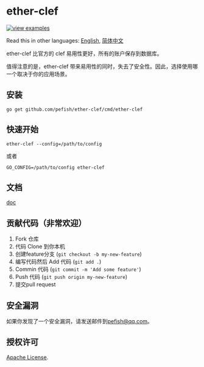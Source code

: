 # ether-clef

[![view examples](https://img.shields.io/badge/learn%20by-examples-0C8EC5.svg?style=for-the-badge&logo=go)](https://github.com/pefish/ether-clef)

Read this in other languages: [English](README.md), [简体中文](README_zh-cn.md)

ether-clef 比官方的 clef 易用性更好，所有的账户保存到数据库。

值得注意的是，ether-clef 带来易用性的同时，失去了安全性。因此，选择使用哪一个取决于你的应用场景。

## 安装

```
go get github.com/pefish/ether-clef/cmd/ether-clef
```

## 快速开始

```shell script
ether-clef --config=/path/to/config
```

或者

```shell script
GO_CONFIG=/path/to/config ether-clef
```

## 文档

[doc](https://godoc.org/github.com/pefish/ether-clef)

## 贡献代码（非常欢迎）

1. Fork 仓库
2. 代码 Clone 到你本机
3. 创建feature分支 (`git checkout -b my-new-feature`)
4. 编写代码然后 Add 代码 (`git add .`)
5. Commin 代码 (`git commit -m 'Add some feature'`)
6. Push 代码 (`git push origin my-new-feature`)
7. 提交pull request

## 安全漏洞

如果你发现了一个安全漏洞，请发送邮件到[pefish@qq.com](mailto:pefish@qq.com)。

## 授权许可

[Apache License](LICENSE).
